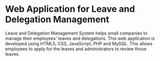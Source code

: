 # Web Application for Leave and Delegation Management
Leave and Delegation Management System helps small companies to manage their employees' leaves and delegations. This web application is developed using HTML5, CSS, JavaScript, PHP and MySQL. This allows employees to apply for the leaves and administrators to review those leaves. 
